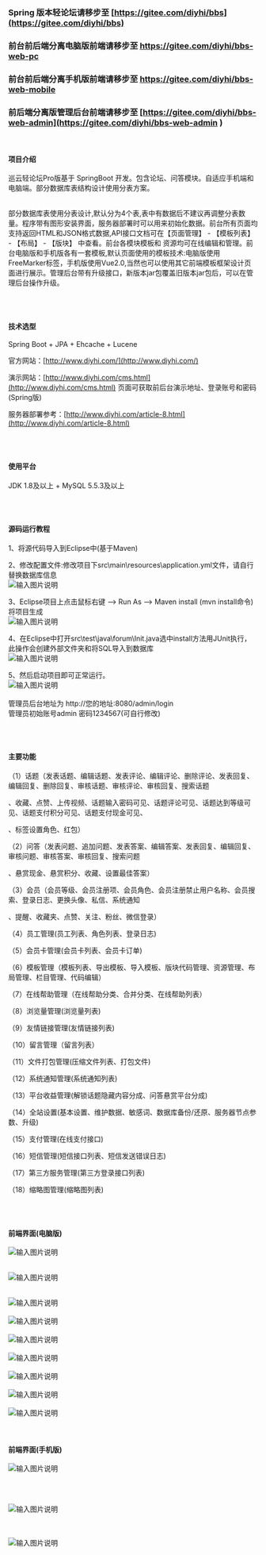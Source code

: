###  Spring 版本轻论坛请移步至 [https://gitee.com/diyhi/bbs](https://gitee.com/diyhi/bbs)
###  前台前后端分离电脑版前端请移步至 [https://gitee.com/diyhi/bbs-web-pc ](https://gitee.com/diyhi/bbs-web-pc )
###  前台前后端分离手机版前端请移步至 [https://gitee.com/diyhi/bbs-web-mobile ](https://gitee.com/diyhi/bbs-web-mobile )
###  前后端分离版管理后台前端请移步至 [https://gitee.com/diyhi/bbs-web-admin](https://gitee.com/diyhi/bbs-web-admin ) 
<br>

#### 项目介绍
巡云轻论坛Pro版基于 SpringBoot 开发。包含论坛、问答模块。自适应手机端和电脑端。部分数据库表结构设计使用分表方案。

<br>
部分数据库表使用分表设计,默认分为4个表,表中有数据后不建议再调整分表数量。程序带有图形安装界面，服务器部署时可以用来初始化数据。前台所有页面均支持返回HTML和JSON格式数据,API接口文档可在【页面管理】 - 【模板列表】 - 【布局】 - 【版块】 中查看。前台各模块模板和 资源均可在线编辑和管理。前台电脑版和手机版各有一套模板,默认页面使用的模板技术:电脑版使用FreeMarker标签，手机版使用Vue2.0,当然也可以使用其它前端模板框架设计页面进行展示。管理后台带有升级接口，新版本jar包覆盖旧版本jar包后，可以在管理后台操作升级。 

  
<br><br>



#### 技术选型
Spring Boot + JPA + Ehcache + Lucene


官方网站：[http://www.diyhi.com/](http://www.diyhi.com/)



演示网站：[http://www.diyhi.com/cms.html](http://www.diyhi.com/cms.html) 页面可获取前后台演示地址、登录账号和密码(Spring版)



服务器部署参考：[http://www.diyhi.com/article-8.html](http://www.diyhi.com/article-8.html)






<br><br>
#### 使用平台
JDK 1.8及以上 + MySQL 5.5.3及以上

<br><br>
#### 源码运行教程

1、将源代码导入到Eclipse中(基于Maven)


2、修改配置文件:修改项目下src\main\resources\application.yml文件，请自行替换数据库信息<br>
![输入图片说明](https://images.gitee.com/uploads/images/2021/0803/000136_dcefac4e_2024507.jpeg "1.jpg")

3、Eclipse项目上点击鼠标右键 --> Run As --> Maven install (mvn install命令)将项目生成<br>
![输入图片说明](https://images.gitee.com/uploads/images/2021/0803/000147_01329980_2024507.jpeg "2.jpg")

4、在Eclipse中打开src\test\java\forum\Init.java选中install方法用JUnit执行，此操作会创建外部文件夹和将SQL导入到数据库<br>
![输入图片说明](https://images.gitee.com/uploads/images/2021/0803/000154_928711b0_2024507.jpeg "3.jpg")

5、然后启动项目即可正常运行。<br>
![输入图片说明](https://images.gitee.com/uploads/images/2021/0803/000208_2283b057_2024507.jpeg "4.jpg")
<br><br>
管理员后台地址为 http://您的地址:8080/admin/login <br>
管理员初始账号admin 密码1234567(可自行修改)




<br><br>
#### 主要功能
（1）话题（发表话题、编辑话题、发表评论、编辑评论、删除评论、发表回复、编辑回复、删除回复、审核话题、审核评论、审核回复、搜索话题

、收藏、点赞、上传视频、话题输入密码可见、话题评论可见、话题达到等级可见、话题支付积分可见、话题支付现金可见、

、标签设置角色、红包）


（2）问答（发表问题、追加问题、发表答案、编辑答案、发表回复、编辑回复、审核问题、审核答案、审核回复、搜索问题

、悬赏现金、悬赏积分、收藏、设置最佳答案）

（3）会员（会员等级、会员注册项、会员角色、会员注册禁止用户名称、会员搜索、登录日志、更换头像、私信、系统通知

、提醒、收藏夹、点赞、关注、粉丝、微信登录）

（4）员工管理(员工列表、角色列表、登录日志)

（5）会员卡管理(会员卡列表、会员卡订单)

（6）模板管理（模板列表、导出模板、导入模板、版块代码管理、资源管理、布局管理、栏目管理、代码编辑）

（7）在线帮助管理（在线帮助分类、合并分类、在线帮助列表）

（8）浏览量管理(浏览量列表)

（9）友情链接管理(友情链接列表)

（10）留言管理（留言列表）

（11）文件打包管理(压缩文件列表、打包文件)

（12）系统通知管理(系统通知列表)

（13）平台收益管理(解锁话题隐藏内容分成、问答悬赏平台分成)

（14）全站设置(基本设置、维护数据、敏感词、数据库备份/还原、服务器节点参数、升级)

（15）支付管理(在线支付接口)

（16）短信管理(短信接口列表、短信发送错误日志)

（17）第三方服务管理(第三方登录接口列表)

（18）缩略图管理(缩略图列表)

			




<br><br>
#### 前端界面(电脑版)
![输入图片说明](image/1.jpg)
<br><br>

![输入图片说明](image/2.jpg)
<br><br>

![输入图片说明](image/3.jpg)
<br><br>
![输入图片说明](image/4.jpg)
<br><br>
![输入图片说明](image/5.jpg)
<br><br>
![输入图片说明](image/6.jpg)
<br><br>
![输入图片说明](image/7.jpg)
<br><br>
![输入图片说明](image/8.jpg)
<br><br>
![输入图片说明](image/9.jpg)
<br><br><br>

#### 前端界面(手机版)
![输入图片说明](https://images.gitee.com/uploads/images/2020/0602/101713_299d05ba_2024507.jpeg "m1.jpg")

<br><br>

![输入图片说明](https://images.gitee.com/uploads/images/2020/0602/101730_3d5930f7_2024507.jpeg "m2.jpg")

<br><br>
![输入图片说明](https://images.gitee.com/uploads/images/2020/0630/090734_b7b618c7_2024507.jpeg "m3.jpg")
<br><br>
